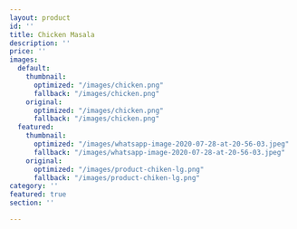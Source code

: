 ```yaml
---
layout: product
id: ''
title: Chicken Masala
description: ''
price: ''
images:
  default:
    thumbnail:
      optimized: "/images/chicken.png"
      fallback: "/images/chicken.png"
    original:
      optimized: "/images/chicken.png"
      fallback: "/images/chicken.png"
  featured:
    thumbnail:
      optimized: "/images/whatsapp-image-2020-07-28-at-20-56-03.jpeg"
      fallback: "/images/whatsapp-image-2020-07-28-at-20-56-03.jpeg"
    original:
      optimized: "/images/product-chiken-lg.png"
      fallback: "/images/product-chiken-lg.png"
category: ''
featured: true
section: ''

---
```

